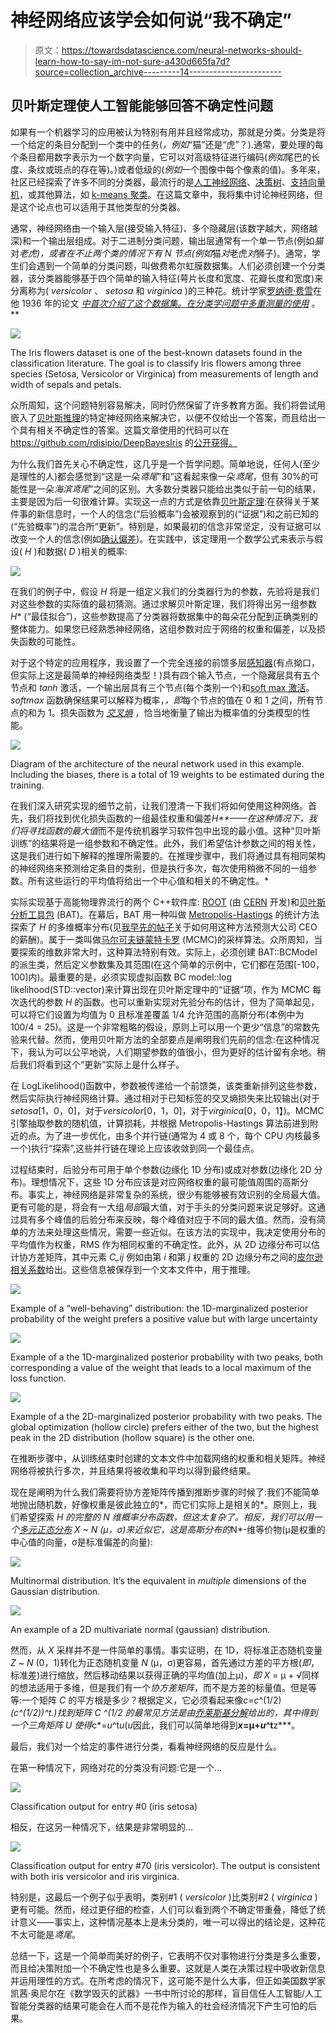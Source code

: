 # 神经网络应该学会如何说“我不确定”

> 原文：<https://towardsdatascience.com/neural-networks-should-learn-how-to-say-im-not-sure-a430d665fa7d?source=collection_archive---------14----------------------->

## 贝叶斯定理使人工智能能够回答不确定性问题

如果有一个机器学习的应用被认为特别有用并且经常成功，那就是分类。分类是将一个给定的条目分配到一个类中的任务(*，例如*“猫”还是“虎”？).通常，要处理的每个条目都用数字表示为一个数字向量，它可以对高级特征进行编码(*例如*尾巴的长度、条纹或斑点的存在等)。)或者低级的(*例如*一个图像中每个像素的值)。多年来，社区已经探索了许多不同的分类器，最流行的是[人工神经网络](https://en.wikipedia.org/wiki/Artificial_neural_network)、[决策树](https://en.wikipedia.org/wiki/Decision_tree)、[支持向量机](https://en.wikipedia.org/wiki/Support-vector_machine)，或其他算法，如 [k-means 聚类](https://en.wikipedia.org/wiki/K-means_clustering)。在这篇文章中，我将集中讨论神经网络，但是这个论点也可以适用于其他类型的分类器。

通常，神经网络由一个输入层(接受输入特征)、多个隐藏层(该数字越大，网络越深)和一个输出层组成。对于二进制分类问题，输出层通常有一个单一节点(例如*猫*对*老虎)，或者在不止两个类的情况下有 *N* 节点(例如*猫*对*老虎*对*狮子)。通常，学生们会遇到一个简单的分类问题，叫做费希尔虹膜数据集。人们必须创建一个分类器，该分类器能够基于四个简单的输入特征(萼片长度和宽度、花瓣长度和宽度)来分离称为( *versicolor* 、 *setosa* 和 *virginica* )的三种花。统计学家[罗纳德·费雪](https://en.wikipedia.org/wiki/Ronald_Fisher)在他 1936 年的论文 [*中首次介绍了这个数据集。在分类学问题中多重测量的使用*](https://onlinelibrary.wiley.com/doi/abs/10.1111/j.1469-1809.1936.tb02137.x) 。**

![](img/cdb4281b4048b54e2a4026fa8d34bf24.png)

The Iris flowers dataset is one of the best-known datasets found in the classification literature. The goal is to classify Iris flowers among three species (Setosa, Versicolor or Virginica) from measurements of length and width of sepals and petals.

众所周知，这个问题特别容易解决，同时仍然保留了许多教育方面。我们将尝试用嵌入了[贝叶斯推理](https://en.wikipedia.org/wiki/Bayesian_inference)的特定神经网络来解决它，以便不仅给出一个答案，而且给出一个具有相关不确定性的答案。这篇文章使用的代码可以在 https://github.com/rdisipio/DeepBayesIris 的[公开获得。](https://github.com/rdisipio/DeepBayesIris)

为什么我们首先关心不确定性，这几乎是一个哲学问题。简单地说，任何人(至少是理性的人)都会感觉到“这是一朵*鸢尾*”和“这看起来像一朵*鸢尾*，但有 30%的可能性是一朵*海滨鸢尾*”之间的区别。大多数分类器只能给出类似于前一句的结果，主要是因为后一句很难计算。实现这一点的方式是依靠[贝叶斯定理](https://en.wikipedia.org/wiki/Bayes%27_theorem):在获得关于某件事的新信息时，一个人的信念(“后验概率”)会被观察到的(“证据”)和之前已知的(“先验概率”)的混合所“更新”。特别是，如果最初的信念非常坚定，没有证据可以改变一个人的信念(例如[确认偏差](https://en.wikipedia.org/wiki/Confirmation_bias))。在实践中，该定理用一个数学公式来表示与假设( *H* )和数据( *D* )相关的概率:

![](img/6c3e80163f26d05be2b86e34d3c9d748.png)

在我们的例子中，假设 *H* 将是一组定义我们的分类器行为的参数，先验将是我们对这些参数的实际值的最初猜测。通过求解贝叶斯定理，我们将得出另一组参数 *H** (“最佳拟合”)，这些参数提高了分类器将数据集中的每朵花分配到正确类别的整体能力。如果您已经熟悉神经网络，这组参数对应于网络的权重和偏差，以及损失函数的可能性。

对于这个特定的应用程序，我设置了一个完全连接的前馈多层[感知器](https://en.wikipedia.org/wiki/Perceptron)(有点拗口，但实际上这是最简单的神经网络类型！)具有四个输入节点，一个隐藏层具有五个节点和 *tanh* 激活，一个输出层具有三个节点(每个类别一个)和[soft max 激活](https://en.wikipedia.org/wiki/Softmax_function)。 *softmax* 函数确保结果可以解释为概率，*，即*每个节点的值在 0 和 1 之间，所有节点的和为 1。损失函数为 [*交叉熵*](https://ml-cheatsheet.readthedocs.io/en/latest/loss_functions.html) ，恰当地衡量了输出为概率值的分类模型的性能。

![](img/4bcf824b73bf7e6d19e2fcee55da27f3.png)

Diagram of the architecture of the neural network used in this example. Including the biases, there is a total of 19 weights to be estimated during the training.

在我们深入研究实现的细节之前，让我们澄清一下我们将如何使用这种网络。首先，我们将找到优化损失函数的一组最佳权重和偏差*H**——在这种情况下，我们将寻找函数的最大值*而不是传统机器学习软件包中出现的最小值。这种“贝叶斯训练”的结果将是一组参数和不确定性。此外，我们希望估计参数之间的相关性，这是我们进行如下解释的推理所需要的。在推理步骤中，我们将通过具有相同架构的神经网络来预测给定条目的类别，但是执行多次，每次使用稍微不同的一组参数。所有这些运行的平均值将给出一个中心值和相关的不确定性。*

实际实现基于高能物理界流行的两个 C++软件库: [ROOT](https://root.cern.ch/) (由 [CERN](https://home.cern/) 开发)和[贝叶斯分析工具包](https://github.com/bat/bat) (BAT)。在幕后，BAT 用一种叫做 [Metropolis-Hastings](https://en.wikipedia.org/wiki/Metropolis%E2%80%93Hastings_algorithm) 的统计方法探索了 *H* 的多维概率分布(见[我早先的帖子](https://medium.com/@riccardo.disipio/how-much-ceos-are-worth-ask-a-nuclear-physicist-to-find-out-7220e3b231c4)关于如何用这种方法预测大公司 CEO 的薪酬)。属于一类叫做[马尔可夫链蒙特卡罗](https://en.wikipedia.org/wiki/Markov_chain_Monte_Carlo) (MCMC)的采样算法。众所周知，当要探索的维数非常大时，这种算法特别有效。实际上，必须创建 BAT::BCModel 的派生类，然后定义参数集及其范围(在这个简单的示例中，它们都在范围[-100，100]内)。最重要的是，必须实现虚拟函数 BC model::log likelihood(STD::vector<double>)来计算出现在贝叶斯定理中的“证据”项，作为 MCMC 每次迭代的参数 *H* 的函数。也可以重新实现对先验分布的估计，但为了简单起见，可以将它们设置为均值为 0 且标准差覆盖 1/4 允许范围的高斯分布(本例中为 100/4 = 25)。这是一个非常粗略的假设，原则上可以用一个更少“信息”的常数先验来代替。然而，使用贝叶斯方法的全部要点是阐明我们先前的信念:在这种情况下，我认为可以公平地说，人们期望参数的值很小，但为更好的估计留有余地。稍后我们将看到这个“更新”实际上是什么样子。

在 LogLikelihood()函数中，参数被传递给一个前馈类，该类重新排列这些参数，然后实际执行神经网络计算。通过相对于已知标签的交叉熵损失来比较输出(对于*setosa*[1，0，0]，对于*versicolor*[0，1，0]，对于*virginica*[0，0，1】)。MCMC 引擎抽取参数的随机值，计算损耗，并根据 Metropolis-Hastings 算法前进到附近的点。为了进一步优化，由多个并行链(通常为 4 或 8 个，每个 CPU 内核最多一个)执行“探索”,这些并行链在理论上应该收敛到同一个最佳点。

过程结束时，后验分布可用于单个参数(边缘化 1D 分布)或成对参数(边缘化 2D 分布)。理想情况下，这些 1D 分布应该是对应网络权重的最可能值周围的高斯分布。事实上，神经网络是非常复杂的系统，很少有能够被有效识别的全局最大值。更有可能的是，将会有一大组*局部*最大值，对于手头的分类问题来说足够好。这通过具有多个峰值的后验分布来反映，每个峰值对应于不同的最大值。然而，没有简单的方法来处理这些情况，需要一些近似。在该方法的实现中，我决定使用分布的平均值作为权重，RMS 作为相同权重的不确定性。此外，从 2D 边缘分布可以估计协方差矩阵，其中元素 *C_ij* 例如由第 *i* 和第 *j* 权重的 2D 边缘分布之间的[皮尔逊相关系数](https://en.wikipedia.org/wiki/Pearson_correlation_coefficient)给出。这些信息被保存到一个文本文件中，用于推理。

![](img/767501b27f47c1373936f3a10e0c75f5.png)

Example of a “well-behaving” distribution: the 1D-marginalized posterior probability of the weight prefers a positive value but with large uncertainty

![](img/2608dfb166fca4a41cd3b0ec2f5f2dc2.png)

Example of a the 1D-marginalized posterior probability with two peaks, both corresponding a value of the weight that leads to a local maximum of the loss function.

![](img/7952b61c18ffa441fd164ae2fff64b94.png)

Example of a the 2D-marginalized posterior probability with two peaks. The global optimization (hollow circle) prefers either of the two, but the highest peak in the 2D distribution (hollow square) is the other one.

在推断步骤中，从训练结束时创建的文本文件中加载网络的权重和相关矩阵。神经网络将被执行多次，并且结果将被收集和平均以得到最终结果。

现在是阐明为什么我们需要将协方差矩阵传播到推断步骤的时候了:我们不能简单地抛出随机数，好像权重是彼此独立的*，而它们实际上是相关的*。原则上，我们希望探索 *H* *的完整的 *N* 维概率分布函数，但这太复杂了。相反，我们可以用一个[多元正态分布](https://en.wikipedia.org/wiki/Multivariate_normal_distribution) *X* ~ *N* (μ，σ)来近似它，这是高斯分布的*N*-维等价物(μ是权重的中心值的向量，σ是标准偏差的向量):

![](img/dea42225f33b613e06a04dd84a2c2203.png)

Multinormal distribution. It’s the equivalent in *multiple* dimensions of the Gaussian distribution.

![](img/ccca7b7eca02365b9a9c87ad3ae2dc4b.png)

An example of a 2D multivariate normal (gaussian) distribution.

然而，从 *X* 采样并不是一件简单的事情。事实证明，在 1D，将标准正态随机变量 *Z* ~ *N* (0，1)转化为正态随机变量 *N* (μ，σ)更容易，首先通过方差的平方根(*即*，标准差)进行缩放，然后移动结果以获得正确的平均值(加上μ)，*即* *X* = μ + √同样的想法适用于多维，但是我们有一个*协方差矩阵*，而不是方差的标量值。但是等等:一个矩阵 *C* 的平方根是多少？根据定义，它必须看起来像*c*=*c*^(1/2)*(*c*^(1/2))^t.)找到矩阵 *C* ^(1/2 的最常见方法是由[乔莱斯基分解](https://en.wikipedia.org/wiki/Cholesky_decomposition)给出的，其中得到一个三角矩阵 *U* 使得*c*=*u*^t*u*(*u*因此，我们可以简单地得到***x*=μ+*u*^t**z***。

最后，我们对一个给定的事件进行分类，看看神经网络的反应是什么。

在第一种情况下，网络对花的分类没有问题:它是一个…

![](img/f043716e3e887cae3600f313ac88be3e.png)

Classification output for entry #0 (iris setosa)

相反，在这另一种情况下，结果是非常明显的…

![](img/9b09e0a0ac460cd1715ce4636ab4fd97.png)

Classification output for entry #70 (iris versicolor). The output is consistent with both iris versicolor and iris virginica.

特别是，这最后一个例子似乎表明，类别#1 ( *versicolor* )比类别#2 ( *virginica* )更有可能。然而，经过更仔细的检查，人们可以看到两个不确定带重叠，降低了统计意义——事实上，这种情况基本上是未分类的，唯一可以得出的结论是，这种花不太可能是*鸢尾*。

总结一下，这是一个简单而美好的例子，它表明不仅对事物进行分类是多么重要，而且给决策附加一个不确定性也是多么重要。这就是人类在决策过程中吸收新信息并运用理性的方式。在所考虑的情况下，这可能不是什么大事，但正如美国数学家凯茜·奥尼尔在《数学毁灭的武器》一书中所讨论的那样，盲目信任人工智能/人工智能分类器的结果可能会在人而不是花作为输入的社会经济情况下产生可怕的后果。